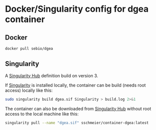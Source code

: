 # Docker/Singularity config for dgea container


## Docker

```bash
docker pull sebio/dgea
```


## Singularity

A [Singularity Hub](https://www.singularity-hub.org/) definition build on version 3.

If [Singularity](https://sylabs.io/docs/) is installed locally, the container can be build (needs root access) locally like this:

```bash
sudo singularity build dgea.sif Singularity > build.log 2>&1
```

The container can also be downloaded from [Singularity Hub](https://www.singularity-hub.org/) without root access to the local machine like this:

```bash
singularity pull --name "dgea.sif" sschmeier/container-dgea:latest
```

